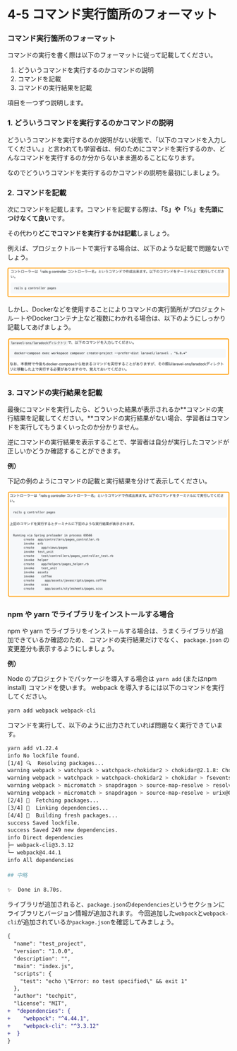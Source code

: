 # 4-5 コマンド実行箇所のフォーマット

### コマンド実行箇所のフォーマット

コマンドの実行を書く際は以下のフォーマットに従って記載してください。

1. どういうコマンドを実行するのかコマンドの説明
2. コマンドを記載
3. コマンドの実行結果を記載

項目を一つずつ説明します。



### 1. どういうコマンドを実行するのかコマンドの説明

どういうコマンドを実行するのか説明がない状態で、「以下のコマンドを入力してください。」と言われても学習者は、何のためにコマンドを実行するのか、どんなコマンドを実行するのか分からないまま進めることになります。

なのでどういうコマンドを実行するのかコマンドの説明を最初にしましょう。



### 2. コマンドを記載

次にコマンドを記載します。コマンドを記載する際は、**「**$**」や「**%**」を先頭につけなくて良い**です。

その代わり**どこでコマンドを実行するかは記載**しましょう。

例えば、プロジェクトルートで実行する場合は、以下のような記載で問題ないでしょう。

![](../.gitbook/assets/4-5-command.png)

しかし、Dockerなどを使用することによりコマンドの実行箇所がプロジェクトルートやDockerコンテナ上など複数にわかれる場合は、以下のようにしっかり記載してあげましょう。

![](../.gitbook/assets/4-5-command2.png)


### 3. コマンドの実行結果を記載

最後にコマンドを実行したら、どういった結果が表示されるか**コマンドの実行結果を記載してください。**コマンドの実行結果がない場合、学習者はコマンドを実行してもうまくいったのか分かりません。

逆にコマンドの実行結果を表示することで、学習者は自分が実行したコマンドが正しいかどうか確認することができます。

**例）**

下記の例のようにコマンドの記載と実行結果を分けて表示してください。

![](../.gitbook/assets/4-5_command_result.png)


### npm や yarn でライブラリをインストールする場合

npm や yarn でライブラリをインストールする場合は、うまくライブラリが追加できているか確認のため、
コマンドの実行結果だけでなく、 `package.json` の変更差分も表示するようにしましょう。

**例）**

Node のプロジェクトでパッケージを導入する場合は `yarn add` (またはnpm install) コマンドを使います。 webpack を導入するには以下のコマンドを実行してください。

```bash
yarn add webpack webpack-cli
```

コマンドを実行して、以下のように出力されていれば問題なく実行できています。

```bash
yarn add v1.22.4
info No lockfile found.
[1/4] 🔍  Resolving packages...
warning webpack > watchpack > watchpack-chokidar2 > chokidar@2.1.8: Chokidar 2 will break on node v14+. Upgrade to chokidar 3 with 15x less dependencies.
warning webpack > watchpack > watchpack-chokidar2 > chokidar > fsevents@1.2.13: fsevents 1 will break on node v14+ and could be using insecure binaries. Upgrade to fsevents 2.
warning webpack > micromatch > snapdragon > source-map-resolve > resolve-url@0.2.1: https://github.com/lydell/resolve-url#deprecated
warning webpack > micromatch > snapdragon > source-map-resolve > urix@0.1.0: Please see https://github.com/lydell/urix#deprecated
[2/4] 🚚  Fetching packages...
[3/4] 🔗  Linking dependencies...
[4/4] 🔨  Building fresh packages...
success Saved lockfile.
success Saved 249 new dependencies.
info Direct dependencies
├─ webpack-cli@3.3.12
└─ webpack@4.44.1
info All dependencies

## 中略

✨  Done in 8.70s.
```

ライブラリが追加されると、`package.json`の`dependencies`というセクションにライブラリとバージョン情報が追加されます。
今回追加した`webpack`と`webpack-cli`が追加されているか`package.json`を確認してみましょう。

```diff
{
  "name": "test_project",
  "version": "1.0.0",
  "description": "",
  "main": "index.js",
  "scripts": {
    "test": "echo \"Error: no test specified\" && exit 1"
  },
  "author": "techpit",
  "license": "MIT",
+  "dependencies": {
+    "webpack": "^4.44.1",
+    "webpack-cli": "^3.3.12"
+  }
}
```

